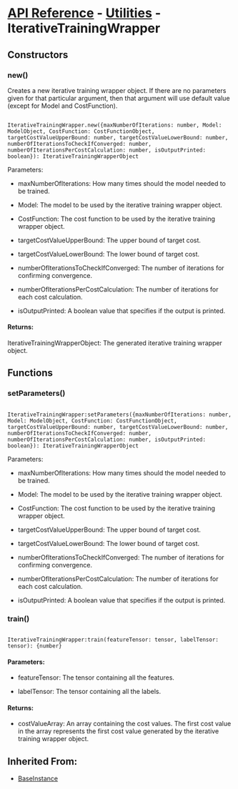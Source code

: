 # [API Reference](../../API.md) - [Utilities](../Utilities.md) - IterativeTrainingWrapper

## Constructors

### new()

Creates a new iterative training wrapper object. If there are no parameters given for that particular argument, then that argument will use default value (except for Model and CostFunction).

```

IterativeTrainingWrapper.new({maxNumberOfIterations: number, Model: ModelObject, CostFunction: CostFunctionObject, targetCostValueUpperBound: number, targetCostValueLowerBound: number, numberOfIterationsToCheckIfConverged: number, numberOfIterationsPerCostCalculation: number, isOutputPrinted: boolean}): IterativeTrainingWrapperObject

```

Parameters:

* maxNumberOfIterations: How many times should the model needed to be trained.

* Model: The model to be used by the iterative training wrapper object.

* CostFunction: The cost function to be used by the iterative training wrapper object.
	
* targetCostValueUpperBound: The upper bound of target cost.

* targetCostValueLowerBound: The lower bound of target cost.
	
* numberOfIterationsToCheckIfConverged: The number of iterations for confirming convergence.
	
* numberOfIterationsPerCostCalculation: The number of iterations for each cost calculation.
	
* isOutputPrinted: A boolean value that specifies if the output is printed.

#### Returns:

IterativeTrainingWrapperObject: The generated iterative training wrapper object.

## Functions

### setParameters()

```

IterativeTrainingWrapper:setParameters({maxNumberOfIterations: number, Model: ModelObject, CostFunction: CostFunctionObject, targetCostValueUpperBound: number, targetCostValueLowerBound: number, numberOfIterationsToCheckIfConverged: number, numberOfIterationsPerCostCalculation: number, isOutputPrinted: boolean}): IterativeTrainingWrapperObject

```

Parameters:

* maxNumberOfIterations: How many times should the model needed to be trained.

* Model: The model to be used by the iterative training wrapper object.

* CostFunction: The cost function to be used by the iterative training wrapper object.
	
* targetCostValueUpperBound: The upper bound of target cost.

* targetCostValueLowerBound: The lower bound of target cost.
	
* numberOfIterationsToCheckIfConverged: The number of iterations for confirming convergence.
	
* numberOfIterationsPerCostCalculation: The number of iterations for each cost calculation.
	
* isOutputPrinted: A boolean value that specifies if the output is printed.

### train()

```

IterativeTrainingWrapper:train(featureTensor: tensor, labelTensor: tensor): {number}

```

#### Parameters:

* featureTensor: The tensor containing all the features.

* labelTensor: The tensor containing all the labels.

#### Returns:

* costValueArray: An array containing the cost values. The first cost value in the array represents the first cost value generated by the iterative training wrapper object.

## Inherited From:

* [BaseInstance](../Cores/BaseInstance.md)